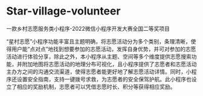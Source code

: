 # Star-village-volunteer
一款乡村志愿服务类小程序-2022微信小程序开发大赛全国二等奖项目

“星村志愿”小程序功能丰富且主题明确，将志愿活动分为多个类别，条理清晰，使得用户能“点对点”地找到想要参加的志愿活动，发挥自身优势，并可对参加的志愿活动进行体验分享，除此之外，本小程序从主题、空间等多个维度提供志愿搜索功能，并附加地图将志愿活动的地理分布可视化，且小程序提供了志愿者和志愿活动主办方之间的沟通交流渠道，使得志愿者能更好地了解志愿活动详情。同时，小程序还设置安全指南，支持一键拨号求救，为志愿者的安全保驾护航。此小程序也设立了相应的奖励机制，志愿者可以凭借志愿时长、积分等获得相应奖励。
